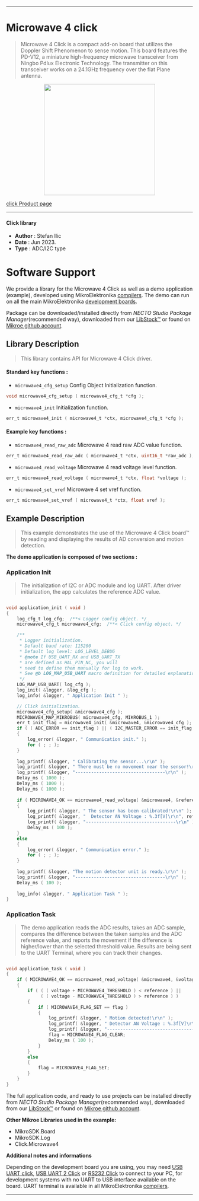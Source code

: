 
---
# Microwave 4 click

> Microwave 4 Click is a compact add-on board that utilizes the Doppler Shift Phenomenon to sense motion. This board features the PD-V12, a miniature high-frequency microwave transceiver from Ningbo Pdlux Electronic Technology. The transmitter on this transceiver works on a 24.1GHz frequency over the flat Plane antenna.

<p align="center">
  <img src="https://download.mikroe.com/images/click_for_ide/microwave4_click.png" height=300px>
</p>

[click Product page](https://www.mikroe.com/microwave-4-click)

---


#### Click library

- **Author**        : Stefan Ilic
- **Date**          : Jun 2023.
- **Type**          : ADC/I2C type


# Software Support

We provide a library for the Microwave 4 Click
as well as a demo application (example), developed using MikroElektronika
[compilers](https://www.mikroe.com/necto-studio).
The demo can run on all the main MikroElektronika [development boards](https://www.mikroe.com/development-boards).

Package can be downloaded/installed directly from *NECTO Studio Package Manager*(recommended way), downloaded from our [LibStock&trade;](https://libstock.mikroe.com) or found on [Mikroe github account](https://github.com/MikroElektronika/mikrosdk_click_v2/tree/master/clicks).

## Library Description

> This library contains API for Microwave 4 Click driver.

#### Standard key functions :

- `microwave4_cfg_setup` Config Object Initialization function.
```c
void microwave4_cfg_setup ( microwave4_cfg_t *cfg );
```

- `microwave4_init` Initialization function.
```c
err_t microwave4_init ( microwave4_t *ctx, microwave4_cfg_t *cfg );
```

#### Example key functions :

- `microwave4_read_raw_adc` Microwave 4 read raw ADC value function.
```c
err_t microwave4_read_raw_adc ( microwave4_t *ctx, uint16_t *raw_adc );
```

- `microwave4_read_voltage` Microwave 4 read voltage level function.
```c
err_t microwave4_read_voltage ( microwave4_t *ctx, float *voltage );
```

- `microwave4_set_vref` Microwave 4 set vref function.
```c
err_t microwave4_set_vref ( microwave4_t *ctx, float vref );
```

## Example Description

> This example demonstrates the use of the Microwave 4 Click board™ 
  by reading and displaying the results of AD conversion and motion detection.

**The demo application is composed of two sections :**

### Application Init

> The initialization of I2C or ADC module and log UART.
  After driver initialization, the app calculates the reference ADC value.

```c

void application_init ( void )
{
    log_cfg_t log_cfg;  /**< Logger config object. */
    microwave4_cfg_t microwave4_cfg;  /**< Click config object. */

    /** 
     * Logger initialization.
     * Default baud rate: 115200
     * Default log level: LOG_LEVEL_DEBUG
     * @note If USB_UART_RX and USB_UART_TX 
     * are defined as HAL_PIN_NC, you will 
     * need to define them manually for log to work. 
     * See @b LOG_MAP_USB_UART macro definition for detailed explanation.
     */
    LOG_MAP_USB_UART( log_cfg );
    log_init( &logger, &log_cfg );
    log_info( &logger, " Application Init " );

    // Click initialization.
    microwave4_cfg_setup( &microwave4_cfg );
    MICROWAVE4_MAP_MIKROBUS( microwave4_cfg, MIKROBUS_1 );
    err_t init_flag = microwave4_init( &microwave4, &microwave4_cfg );
    if ( ( ADC_ERROR == init_flag ) || ( I2C_MASTER_ERROR == init_flag ) )
    {
        log_error( &logger, " Communication init." );
        for ( ; ; );
    }
    
    log_printf( &logger, " Calibrating the sensor...\r\n" );
    log_printf( &logger, " There must be no movement near the sensor!\r\n" );
    log_printf( &logger, "----------------------------------\r\n" );
    Delay_ms ( 1000 );
    Delay_ms ( 1000 );
    Delay_ms ( 1000 );
    
    if ( MICROWAVE4_OK == microwave4_read_voltage( &microwave4, &reference ) )
    {
        log_printf( &logger, " The sensor has been calibrated!\r\n" );
        log_printf( &logger, "  Detector AN Voltage : %.3f[V]\r\n", reference );
        log_printf( &logger, "----------------------------------\r\n" );
        Delay_ms ( 100 );
    }
    else
    {
        log_error( &logger, " Communication error." );
        for ( ; ; );
    }
    
    log_printf( &logger, "The motion detector unit is ready.\r\n" );
    log_printf( &logger, "----------------------------------\r\n" );
    Delay_ms ( 100 );
    
    log_info( &logger, " Application Task " );
}

```

### Application Task

> The demo application reads the ADC results, takes an ADC sample, 
  compares the difference between the taken samples and the ADC reference value, 
  and reports the movement if the difference is higher/lower than the selected threshold value.
  Results are being sent to the UART Terminal, where you can track their changes.

```c

void application_task ( void ) 
{
    if ( MICROWAVE4_OK == microwave4_read_voltage( &microwave4, &voltage ) )
    {
        if ( ( ( voltage + MICROWAVE4_THRESHOLD ) < reference ) || 
             ( ( voltage - MICROWAVE4_THRESHOLD ) > reference ) )
        {
            if ( MICROWAVE4_FLAG_SET == flag )
            {
                log_printf( &logger, " Motion detected!\r\n" );
                log_printf( &logger, " Detector AN Voltage : %.3f[V]\r\n", voltage );
                log_printf( &logger, "----------------------------------\r\n" );
                flag = MICROWAVE4_FLAG_CLEAR;
                Delay_ms ( 100 );
            }
        }
        else
        {
            flag = MICROWAVE4_FLAG_SET;
        }
    }
}

```


The full application code, and ready to use projects can be installed directly from *NECTO Studio Package Manager*(recommended way), downloaded from our [LibStock&trade;](https://libstock.mikroe.com) or found on [Mikroe github account](https://github.com/MikroElektronika/mikrosdk_click_v2/tree/master/clicks).

**Other Mikroe Libraries used in the example:**

- MikroSDK.Board
- MikroSDK.Log
- Click.Microwave4

**Additional notes and informations**

Depending on the development board you are using, you may need
[USB UART click](https://www.mikroe.com/usb-uart-click),
[USB UART 2 Click](https://www.mikroe.com/usb-uart-2-click) or
[RS232 Click](https://www.mikroe.com/rs232-click) to connect to your PC, for
development systems with no UART to USB interface available on the board. UART
terminal is available in all MikroElektronika
[compilers](https://shop.mikroe.com/compilers).

---
